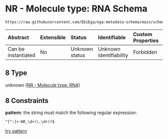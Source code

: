 # NR - Molecule type: RNA Schema

```txt
https://raw.githubusercontent.com/EbiEga/ega-metadata-schema/main/schemas/EGA.common-definitions.json#/definitions/curieRefseqPattern/oneOf/8
```



| Abstract            | Extensible | Status         | Identifiable            | Custom Properties | Additional Properties | Access Restrictions | Defined In                                                                                           |
| :------------------ | :--------- | :------------- | :---------------------- | :---------------- | :-------------------- | :------------------ | :--------------------------------------------------------------------------------------------------- |
| Can be instantiated | No         | Unknown status | Unknown identifiability | Forbidden         | Allowed               | none                | [EGA.common-definitions.json\*](../../../schemas/EGA.common-definitions.json "open original schema") |

## 8 Type

unknown ([NR - Molecule type: RNA](ega-12-definitions-refseq-accessions-data1098-curie-pattern-oneof-nr---molecule-type-rna.md))

## 8 Constraints

**pattern**: the string must match the following regular expression:&#x20;

```regexp
^[^:]+:NR_\d+(\.\d+)?$
```

[try pattern](https://regexr.com/?expression=%5E%5B%5E%3A%5D%2B%3ANR_%5Cd%2B\(%5C.%5Cd%2B\)%3F%24 "try regular expression with regexr.com")
